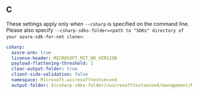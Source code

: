 ## C

These settings apply only when `--csharp` is specified on the command line.
Please also specify `--csharp-sdks-folder=<path to "SDKs" directory of your azure-sdk-for-net clone>`.

```yaml $(csharp)
csharp:
  azure-arm: true
  license-header: MICROSOFT_MIT_NO_VERSION
  payload-flattening-threshold: 1
  clear-output-folder: true
  client-side-validation: false
  namespace: Microsoft.wicresofttestsecond
  output-folder: $(csharp-sdks-folder)/wicresofttestsecond/management/Microsoft.wicresofttestsecond/GeneratedProtocol
```
